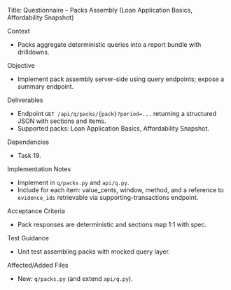 Title: Questionnaire – Packs Assembly (Loan Application Basics, Affordability Snapshot)

Context
- Packs aggregate deterministic queries into a report bundle with drilldowns.

Objective
- Implement pack assembly server-side using query endpoints; expose a summary endpoint.

Deliverables
- Endpoint `GET /api/q/packs/{pack}?period=...` returning a structured JSON with sections and items.
- Supported packs: Loan Application Basics, Affordability Snapshot.

Dependencies
- Task 19.

Implementation Notes
- Implement in `q/packs.py` and `api/q.py`.
- Include for each item: value_cents, window, method, and a reference to `evidence_ids` retrievable via supporting-transactions endpoint.

Acceptance Criteria
- Pack responses are deterministic and sections map 1:1 with spec.

Test Guidance
- Unit test assembling packs with mocked query layer.

Affected/Added Files
- New: `q/packs.py` (and extend `api/q.py`).

